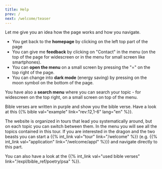 ```yaml
---
title: Help
prev: /
next: /welcome/teaser
---
```


Let me give you an idea how the page works and how you navigate.
- You get back to the **homepage** by clicking on the left top part of the page
- You can give me **feedback** by clicking on "Contact" in the menu (on the top of the page for widescreen or in the menu for small screen like smartphones).
- You can **open the menu** on a small screen by pressing the "=" on the top right of the page.
- You can change into **dark mode** (energy saving) by pressing on the moon symbol on the bottom of the page.

You have also a **search menu** where you can search your topic - for widescreen on the top right, on a small screen on top of the menu.

Bible verses are written in purple and show you the bible verse. Have a look at this {{% bible val="example" link="rev:12,1-6" lang="en" %}}.

The website is organized in tours that lead you systematically around, but on each topic you can switch between them. In the menu you will see all the topics contained in this tour. If you are interested in the dragon and the two beasts you can start a {{% int_link val="tour" link="/welcome" %}} (e.g. {{% int_link val="application" link="/welcome/appl" %}}) and navigate directly to this part.

You can also have a look at the {{% int_link val="used bible verses" link="/expl/bible_ref/poetry/psa" %}}.

